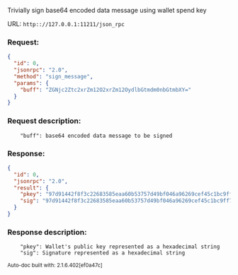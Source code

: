 Trivially sign base64 encoded data message using wallet spend key

URL: ```http:://127.0.0.1:11211/json_rpc```
### Request: 
```json
{
  "id": 0,
  "jsonrpc": "2.0",
  "method": "sign_message",
  "params": {
    "buff": "ZGNjc2Ztc2xrZm12O2xrZm12OydlbGtmdm0nbGtmbXY="
  }
}
```
### Request description: 
```
    "buff": base64 encoded data message to be signed

```
### Response: 
```json
{
  "id": 0,
  "jsonrpc": "2.0",
  "result": {
    "pkey": "97d91442f8f3c22683585eaa60b53757d49bf046a96269cef45c1bc9ff7300cc",
    "sig": "97d91442f8f3c22683585eaa60b53757d49bf046a96269cef45c1bc9ff7300cc97d91442f8f3c22683585eaa60b53757d49bf046a96269cef45c1bc9ff7300cc"
  }
}
```
### Response description: 
```
    "pkey": Wallet's public key represented as a hexadecimal string
    "sig": Signature represented as a hexadecimal string

```
<sub>Auto-doc built with: 2.1.6.402[ef0a47c]</sub>